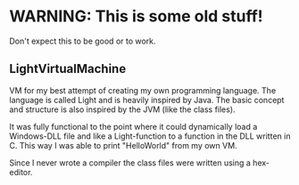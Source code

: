 # WARNING: This is some old stuff!
Don't expect this to be good or to work.

## LightVirtualMachine
VM for my best attempt of creating my own programming language.
The language is called Light and is heavily inspired by Java.
The basic concept and structure is also inspired by the JVM (like the class files).

It was fully functional to the point where it could dynamically load a Windows-DLL file and like a Light-function to a function in the DLL written in C.
This way I was able to print "HelloWorld" from my own VM.

Since I never wrote a compiler the class files were written using a hex-editor.
